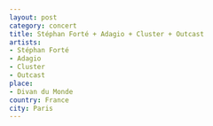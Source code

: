 ```yaml
---
layout: post
category: concert
title: Stéphan Forté + Adagio + Cluster + Outcast
artists: 
- Stéphan Forté
- Adagio
- Cluster
- Outcast
place: 
- Divan du Monde
country: France
city: Paris
---
```


